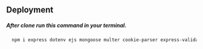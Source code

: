 

## Deployment

##### After clone run this command in your terminal. 
```bash
  npm i express dotenv ejs mongoose multer cookie-parser express-validator jsonwebtoken bcryptjs http-errors 
```

